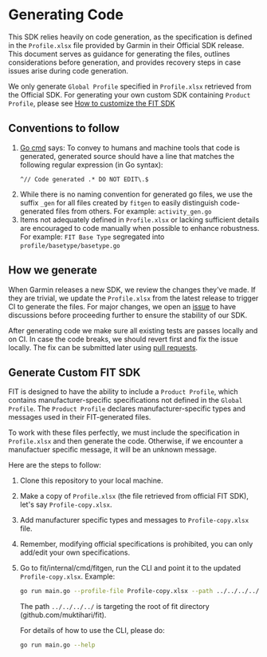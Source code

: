 # Generating Code

This SDK relies heavily on code generation, as the specification is defined in the `Profile.xlsx` file provided by Garmin in their Official SDK release. This document serves as guidance for generating the files, outlines considerations before generation, and provides recovery steps in case issues arise during code generation.

We only generate `Global Profile` specified in `Profile.xlsx` retrieved from the Official SDK. For generating your own custom SDK containing `Product Profile`, please see [How to customize the FIT SDK](#How-to-customize-the-FIT-SDK)

## Conventions to follow

1. [Go cmd][Go cmd] says: To convey to humans and machine tools that code is generated, generated source should have a line that matches the following regular expression (in Go syntax):
   ```regex
   ^// Code generated .* DO NOT EDIT\.$
   ```
1. While there is no naming convention for generated go files, we use the suffix `_gen` for all files created by `fitgen` to easily distinguish code-generated files from others. For example: `activity_gen.go`
1. Items not adequately defined in `Profile.xlsx` or lacking sufficient details are encouraged to code manually when possible to enhance robustness. For example: `FIT Base Type` segregated into `profile/basetype/basetype.go`

## How we generate

When Garmin releases a new SDK, we review the changes they've made. If they are trivial, we update the `Profile.xlsx` from the latest release to trigger CI to generate the files. For major changes, we open an [issue][issues] to have discussions before proceeding further to ensure the stability of our SDK.

After generating code we make sure all existing tests are passes locally and on CI. In case the code breaks, we should revert first and fix the issue locally. The fix can be submitted later using [pull requests][prs].

[Go cmd]: https://pkg.go.dev/cmd/go#hdr-Generate_Go_files_by_processing_source
[issues]: https://github.com/muktihari/fit/issues
[prs]: https://github.com/muktihari/fit/pulls

## Generate Custom FIT SDK

FIT is designed to have the ability to include a `Product Profile`, which contains manufacturer-specific specifications not defined in the `Global Profile`. The `Product Profile` declares manufacturer-specific types and messages used in their FIT-generated files.

To work with these files perfectly, we must include the specification in `Profile.xlsx` and then generate the code. Otherwise, if we encounter a manufactuer specific message, it will be an unknown message.

Here are the steps to follow:

1. Clone this repository to your local machine.
1. Make a copy of `Profile.xlsx` (the file retrieved from official FIT SDK), let's say `Profile-copy.xlsx`.
1. Add manufacturer specific types and messages to `Profile-copy.xlsx` file.
1. Remember, modifying official specifications is prohibited, you can only add/edit your own specifications.
1. Go to fit/internal/cmd/fitgen, run the CLI and point it to the updated `Profile-copy.xlsx`. Example:

   ```sh
   go run main.go --profile-file Profile-copy.xlsx --path ../../../../ --builders all --profile-version 21.115 --verbose -y
   ```

   The path `../../../../` is targeting the root of fit directory (github.com/muktihari/fit).

   For details of how to use the CLI, please do:

   ```sh
   go run main.go --help
   ```
